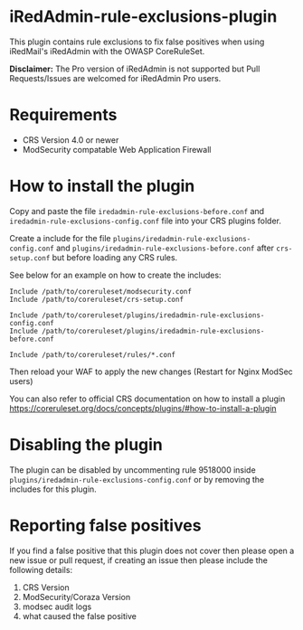 # iRedAdmin-rule-exclusions-plugin
This plugin contains rule exclusions to fix false positives when using iRedMail's iRedAdmin with the OWASP CoreRuleSet.

**Disclaimer:** The Pro version of iRedAdmin is not supported but Pull Requests/Issues are welcomed for iRedAdmin Pro users.

# Requirements
- CRS Version 4.0 or newer
- ModSecurity compatable Web Application Firewall

# How to install the plugin
Copy and paste the file ``iredadmin-rule-exclusions-before.conf`` and ``iredadmin-rule-exclusions-config.conf`` file into your CRS plugins folder.

Create a include for the file ``plugins/iredadmin-rule-exclusions-config.conf`` and ``plugins/iredadmin-rule-exclusions-before.conf`` after ``crs-setup.conf`` but before loading any CRS rules.

See below for an example on how to create the includes:
```
Include /path/to/coreruleset/modsecurity.conf
Include /path/to/coreruleset/crs-setup.conf

Include /path/to/coreruleset/plugins/iredadmin-rule-exclusions-config.conf
Include /path/to/coreruleset/plugins/iredadmin-rule-exclusions-before.conf

Include /path/to/coreruleset/rules/*.conf
```

Then reload your WAF to apply the new changes (Restart for Nginx ModSec users)

You can also refer to official CRS documentation on how to install a plugin https://coreruleset.org/docs/concepts/plugins/#how-to-install-a-plugin

# Disabling the plugin
The plugin can be disabled by uncommenting rule 9518000 inside ``plugins/iredadmin-rule-exclusions-config.conf`` or by removing the includes for this plugin.

# Reporting false positives
If you find a false positive that this plugin does not cover then please open a new issue or pull request, if creating an issue then please include the following details:

1. CRS Version
2. ModSecurity/Coraza Version
3. modsec audit logs
4. what caused the false positive
